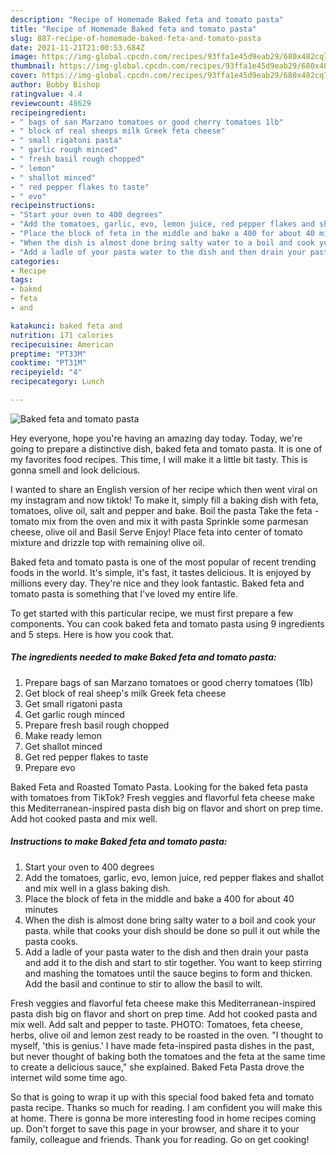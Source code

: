 ```yaml
---
description: "Recipe of Homemade Baked feta and tomato pasta"
title: "Recipe of Homemade Baked feta and tomato pasta"
slug: 887-recipe-of-homemade-baked-feta-and-tomato-pasta
date: 2021-11-21T21:00:53.684Z
image: https://img-global.cpcdn.com/recipes/93ffa1e45d9eab29/680x482cq70/baked-feta-and-tomato-pasta-recipe-main-photo.jpg
thumbnail: https://img-global.cpcdn.com/recipes/93ffa1e45d9eab29/680x482cq70/baked-feta-and-tomato-pasta-recipe-main-photo.jpg
cover: https://img-global.cpcdn.com/recipes/93ffa1e45d9eab29/680x482cq70/baked-feta-and-tomato-pasta-recipe-main-photo.jpg
author: Bobby Bishop
ratingvalue: 4.4
reviewcount: 48629
recipeingredient:
- " bags of san Marzano tomatoes or good cherry tomatoes 1lb"
- " block of real sheeps milk Greek feta cheese"
- " small rigatoni pasta"
- " garlic rough minced"
- " fresh basil rough chopped"
- " lemon"
- " shallot minced"
- " red pepper flakes to taste"
- " evo"
recipeinstructions:
- "Start your oven to 400 degrees"
- "Add the tomatoes, garlic, evo, lemon juice, red pepper flakes and shallot and mix well in a glass baking dish."
- "Place the block of feta in the middle and bake a 400 for about 40 minutes"
- "When the dish is almost done bring salty water to a boil and cook your pasta. while that cooks your dish should be done so pull it out while the pasta cooks."
- "Add a ladle of your pasta water to the dish and then drain your pasta and add it to the dish and start to stir together. You want to keep stirring and mashing the tomatoes until the sauce begins to form and thicken. Add the basil and continue to stir to allow the basil to wilt."
categories:
- Recipe
tags:
- baked
- feta
- and

katakunci: baked feta and 
nutrition: 171 calories
recipecuisine: American
preptime: "PT33M"
cooktime: "PT31M"
recipeyield: "4"
recipecategory: Lunch

---
```



![Baked feta and tomato pasta](https://img-global.cpcdn.com/recipes/93ffa1e45d9eab29/680x482cq70/baked-feta-and-tomato-pasta-recipe-main-photo.jpg)

Hey everyone, hope you're having an amazing day today. Today, we're going to prepare a distinctive dish, baked feta and tomato pasta. It is one of my favorites food recipes. This time, I will make it a little bit tasty. This is gonna smell and look delicious.

I wanted to share an English version of her recipe which then went viral on my instagram and now tiktok! To make it, simply fill a baking dish with feta, tomatoes, olive oil, salt and pepper and bake. Boil the pasta Take the feta - tomato mix from the oven and mix it with pasta Sprinkle some parmesan cheese, olive oil and Basil Serve Enjoy! Place feta into center of tomato mixture and drizzle top with remaining olive oil.

Baked feta and tomato pasta is one of the most popular of recent trending foods in the world. It's simple, it's fast, it tastes delicious. It is enjoyed by millions every day. They're nice and they look fantastic. Baked feta and tomato pasta is something that I've loved my entire life.


To get started with this particular recipe, we must first prepare a few components. You can cook baked feta and tomato pasta using 9 ingredients and 5 steps. Here is how you cook that.

<!--inarticleads1-->

##### The ingredients needed to make Baked feta and tomato pasta:

1. Prepare  bags of san Marzano tomatoes or good cherry tomatoes (1lb)
1. Get  block of real sheep&#39;s milk Greek feta cheese
1. Get  small rigatoni pasta
1. Get  garlic rough minced
1. Prepare  fresh basil rough chopped
1. Make ready  lemon
1. Get  shallot minced
1. Get  red pepper flakes to taste
1. Prepare  evo


Baked Feta and Roasted Tomato Pasta. Looking for the baked feta pasta with tomatoes from TikTok? Fresh veggies and flavorful feta cheese make this Mediterranean-inspired pasta dish big on flavor and short on prep time. Add hot cooked pasta and mix well. 

<!--inarticleads2-->

##### Instructions to make Baked feta and tomato pasta:

1. Start your oven to 400 degrees
1. Add the tomatoes, garlic, evo, lemon juice, red pepper flakes and shallot and mix well in a glass baking dish.
1. Place the block of feta in the middle and bake a 400 for about 40 minutes
1. When the dish is almost done bring salty water to a boil and cook your pasta. while that cooks your dish should be done so pull it out while the pasta cooks.
1. Add a ladle of your pasta water to the dish and then drain your pasta and add it to the dish and start to stir together. You want to keep stirring and mashing the tomatoes until the sauce begins to form and thicken. Add the basil and continue to stir to allow the basil to wilt.


Fresh veggies and flavorful feta cheese make this Mediterranean-inspired pasta dish big on flavor and short on prep time. Add hot cooked pasta and mix well. Add salt and pepper to taste. PHOTO: Tomatoes, feta cheese, herbs, olive oil and lemon zest ready to be roasted in the oven. &#34;I thought to myself, &#39;this is genius.&#39; I have made feta-inspired pasta dishes in the past, but never thought of baking both the tomatoes and the feta at the same time to create a delicious sauce,&#34; she explained. Baked Feta Pasta drove the internet wild some time ago. 

So that is going to wrap it up with this special food baked feta and tomato pasta recipe. Thanks so much for reading. I am confident you will make this at home. There is gonna be more interesting food in home recipes coming up. Don't forget to save this page in your browser, and share it to your family, colleague and friends. Thank you for reading. Go on get cooking!
